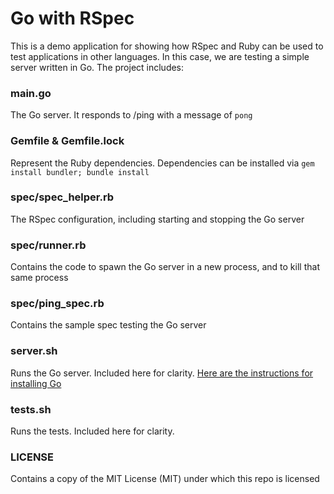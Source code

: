 # Go with RSpec

This is a demo application for showing how RSpec and Ruby can be used to test applications in other languages. In this case, we are testing a simple server written in Go. The project includes:

### main.go

The Go server. It responds to /ping with a message of `pong`

### Gemfile & Gemfile.lock

Represent the Ruby dependencies. Dependencies can be installed via `gem install bundler; bundle install`

### spec/spec_helper.rb

The RSpec configuration, including starting and stopping the Go server

### spec/runner.rb

Contains the code to spawn the Go server in a new process, and to kill that same process

### spec/ping_spec.rb

Contains the sample spec testing the Go server

### server.sh

Runs the Go server. Included here for clarity. [Here are the instructions for installing Go](https://golang.org/doc/install)

### tests.sh

Runs the tests. Included here for clarity.

### LICENSE

Contains a copy of the MIT License (MIT) under which this repo is licensed
